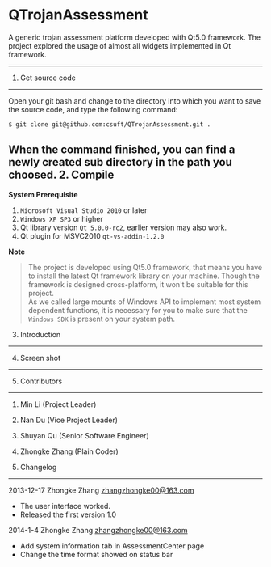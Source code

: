 QTrojanAssessment
=================

A generic trojan assessment platform developed with Qt5.0 framework. The project explored the usage of almost all widgets implemented in Qt framework.
* * *

1. Get source code
------------------
Open your git bash and change to the directory into which you want to save the source code, and type the following command:
```bash
$ git clone git@github.com:csuft/QTrojanAssessment.git .
```
When the command finished, you can find a newly created sub directory in the path you choosed.
2. Compile
----------
**System Prerequisite** 
 1. ```Microsoft Visual Studio 2010``` or later
 2. ```Windows XP SP3``` or higher
 3. Qt library version ```Qt 5.0.0-rc2```, earlier version may also work.
 4.  Qt plugin for MSVC2010 ```qt-vs-addin-1.2.0``` 


**Note**

>   The project is developed using Qt5.0 framework, that means you have to install the latest Qt framework library on your machine. Though the framework is designed cross-platform, it won't be suitable for this project.  
>   As we called large mounts of Windows API to implement most system dependent functions, it is necessary for you to make sure that the ```Windows SDK``` is present on your system path.


3. Introduction
---------------


4. Screen shot
--------------

5. Contributors
---------------
1. Min Li (Project Leader)
2. Nan Du (Vice Project Leader)
3. Shuyan Qu (Senior Software Engineer)
4. Zhongke Zhang (Plain Coder)

6. Changelog
------------
2013-12-17 Zhongke Zhang <zhangzhongke00@163.com>  

  * The user interface worked.
  * Released the first version 1.0
  
2014-1-4 Zhongke Zhang <zhangzhongke00@163.com> 

  * Add system information tab in AssessmentCenter page
  * Change the time format showed on status bar